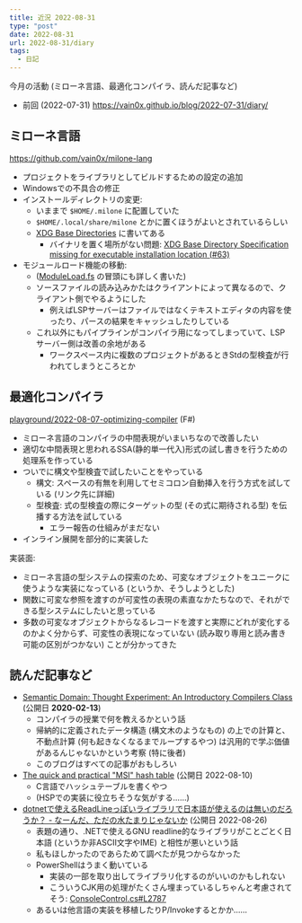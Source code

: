 ```yaml
---
title: 近況 2022-08-31
type: "post"
date: 2022-08-31
url: 2022-08-31/diary
tags:
  - 日記
---
```


今月の活動 (ミローネ言語、最適化コンパイラ、読んだ記事など)

<!--more-->

- 前回 (2022-07-31) <https://vain0x.github.io/blog/2022-07-31/diary/>

## ミローネ言語

<https://github.com/vain0x/milone-lang>

- プロジェクトをライブラリとしてビルドするための設定の追加
- Windowsでの不具合の修正
- インストールディレクトリの変更:
    - いままで `$HOME/.milone` に配置していた
    - `$HOME/.local/share/milone` とかに置くほうがよいとされているらしい
    - [XDG Base Directories](https://specifications.freedesktop.org/basedir-spec/basedir-spec-latest.html) に書いてある
        - バイナリを置く場所がない問題: [XDG Base Directory Specification missing for executable installation location (#63)](https://gitlab.freedesktop.org/xdg/xdg-specs/-/issues/63)
- モジュールロード機能の移動:
    - ([ModuleLoad.fs](https://github.com/vain0x/milone-lang/blob/a27060f08a857ac6627bf768d0aeb25cb1b299ac/src/MiloneCli/ModuleLoad.fs) の冒頭にも詳しく書いた)
    - ソースファイルの読み込みかたはクライアントによって異なるので、クライアント側でやるようにした
        - 例えばLSPサーバーはファイルではなくテキストエディタの内容を使ったり、パースの結果をキャッシュしたりしている
    - これ以外にもパイプラインがコンパイラ用になってしまっていて、LSPサーバー側は改善の余地がある
        - ワークスペース内に複数のプロジェクトがあるときStdの型検査が行われてしまうところとか

## 最適化コンパイラ

[playground/2022-08-07-optimizing-compiler](https://github.com/vain0x/playground/tree/4822fd88266e63c1e7ee064cb29b110fab05dffd/2022-08-07-optimizing-compiler) (F#)

- ミローネ言語のコンパイラの中間表現がいまいちなので改善したい
- 適切な中間表現と思われるSSA(静的単一代入)形式の試し書きを行うための処理系を作っている
- ついでに構文や型検査で試したいことをやっている
    - 構文: スペースの有無を利用してセミコロン自動挿入を行う方式を試している (リンク先に詳細)
    - 型検査: 式の型検査の際にターゲットの型 (その式に期待される型) を伝播する方法を試している
        - エラー報告の仕組みがまだない
- インライン展開を部分的に実装した

実装面:

- ミローネ言語の型システムの探索のため、可変なオブジェクトをユニークに使うような実装になっている (というか、そうしようとした)
- 関数に可変な参照を渡すのが可変性の表現の素直なかたちなので、それができる型システムにしたいと思っている
- 多数の可変なオブジェクトからなるレコードを渡すと実際にどれが変化するのかよく分からず、可変性の表現になっていない (読み取り専用と読み書き可能の区別がつかない) ことが分かってきた

## 読んだ記事など

- [Semantic Domain: Thought Experiment: An Introductory Compilers Class](https://semantic-domain.blogspot.com/2020/02/thought-experiment-introductory.html) (公開日 **2020-02-13**)
    - コンパイラの授業で何を教えるかという話
    - 帰納的に定義されたデータ構造 (構文木のようなもの) の上での計算と、不動点計算 (何も起きなくなるまでループするやつ) は汎用的で学ぶ価値があるんじゃないかという考察 (特に後者)
    - このブログはすべての記事がおもしろい
- [The quick and practical "MSI" hash table](https://nullprogram.com/blog/2022/08/08/) (公開日 2022-08-10)
    - C言語でハッシュテーブルを書くやつ
    - (HSPでの実装に役立ちそうな気がする……)
- [dotnetで使えるReadLineっぽいライブラリで日本語が使えるのは無いのだろうか？ - なーんだ、ただの水たまりじゃないか](https://karino2.github.io/2022/08/26/dotnet_readline_like_lib_for_japanese.html) (公開日 2022-08-26)
    - 表題の通り、.NETで使えるGNU readline的なライブラリがことごとく日本語 (というか非ASCII文字やIME) と相性が悪いという話
    - 私もほしかったのであらためて調べたが見つからなかった
    - PowerShellはうまく動いている
        - 実装の一部を取り出してライブラリ化するのがいいのかもしれない
        - こういうCJK用の処理がたくさん埋まっているしちゃんと考慮されてそう: [ConsoleControl.cs#L2787](https://github.com/PowerShell/PowerShell/blob/0c63a549528ceb8eef68cef3a441a63401a7f291/src/Microsoft.PowerShell.ConsoleHost/host/msh/ConsoleControl.cs#L2787)
    - あるいは他言語の実装を移植したりP/Invokeするとかか……
